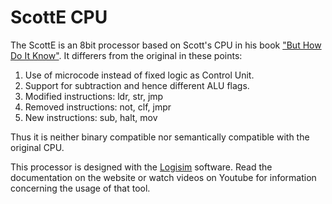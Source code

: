 ScottE CPU
==========

The ScottE is an 8bit processor based on Scott's CPU in his book
["But How Do It Know"](http://buthowdoitknow.com). It differers from the original in these points:

1. Use of microcode instead of fixed logic as Control Unit.
2. Support for subtraction and hence different ALU flags.
3. Modified instructions: ldr, str, jmp
4. Removed instructions: not, clf, jmpr
5. New instructions: sub, halt, mov

Thus it is neither binary compatible nor semantically compatible with the original CPU.

This processor is designed with the [Logisim](http://www.cburch.com/logisim) software. Read the
documentation on the website or watch videos on Youtube for information concerning the usage of
that tool.
